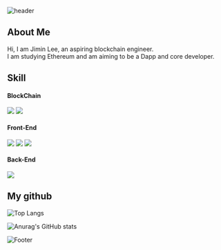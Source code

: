 ![header](https://capsule-render.vercel.app/api?type=waving&color=timeAuto&height=140&section=header&text=jimin's%20github&fontSize=35)

## About Me
Hi, I am Jimin Lee, an aspiring blockchain engineer.  
I am studying Ethereum and am aiming to be a Dapp and core developer.

## Skill
#### BlockChain
<div><img src="https://img.shields.io/badge/Solidity-363636?style=for-the-badge&logo=Solidity&logoColor=white">&nbsp;<img src="https://img.shields.io/badge/Web3.js-F16822?style=for-the-badge&logo=Web3.js&logoColor=white"></div>

#### Front-End
<div><img src="https://img.shields.io/badge/JavaScript-F7DF1E?style=for-the-badge&logo=JavaScript&logoColor=white">&nbsp;<img src="https://img.shields.io/badge/React-61DAFB?style=for-the-badge&logo=React&logoColor=white">&nbsp;<img src="https://img.shields.io/badge/Redux-764ABC?style=for-the-badge&logo=Redux&logoColor=white"></div>

#### Back-End
<div><img src="https://img.shields.io/badge/Node.js-339933?style=for-the-badge&logo=Node.js&logoColor=white"></div>

## My github
![Top Langs](https://github-readme-stats.vercel.app/api/top-langs/?username=beljm&layout=compact&theme=radical)

![Anurag's GitHub stats](https://github-readme-stats.vercel.app/api?username=beljm&show_icons=true&theme=radical)  

![Footer](https://capsule-render.vercel.app/api?type=waving&color=timeAuto&height=140&section=footer)
